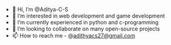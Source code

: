 - 👋 Hi, I’m @Aditya-C-S
- 👀 I’m interested in web development and game development
- 🌱 I’m currently experienced in python and c-programming
- 💞️ I’m looking to collaborate on many open-source projects
- 📫 How to reach me - @adithyacs27@gmail.com

<!---
Aditya-C-S/Aditya-C-S is a ✨ special ✨ repository because its `README.md` (this file) appears on your GitHub profile.
You can click the Preview link to take a look at your changes.
--->

